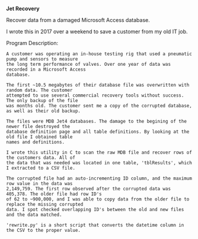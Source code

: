 **Jet Recovery**

Recover data from a damaged Microsoft Access database.

I wrote this in 2017 over a weekend to save a customer from my old IT job.

Program Description:

    A customer was operating an in-house testing rig that used a pneumatic pump and sensors to measure 
    the long term performance of valves. Over one year of data was recorded in a Microsoft Access 
    database.

    The first ~10.5 megabytes of their database file was overwritten with random data. The customer 
    attempted to use several commercial recovery tools without success. The only backup of the file 
    was months old. The customer sent me a copy of the corrupted database, as well as their old backup.

    The files were MDB Jet4 databases. The damage to the begining of the newer file destroyed the 
    database definition page and all table definitions. By looking at the old file I obtained table 
    names and definitions.

    I wrote this utility in C to scan the raw MDB file and recover rows of the customers data. All of
    the data that was needed was located in one table, 'tblResults', which I extracted to a CSV file.

    The corrupted file had an auto-incrementing ID column, and the maximum row value in the data was 
    2,149,759. The first row observed after the corrupted data was 405,378. The older file had row ID's
    of 62 to ~900,000, and I was able to copy data from the older file to replace the missing corrupted 
    data. I spot checked overlapping ID's between the old and new files and the data matched.

    'rewrite.py' is a short script that converts the datetime column in the CSV to the proper value.
